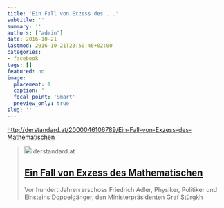 ```yaml
---
title: 'Ein Fall von Exzess des ...'
subtitle: ''
summary: ''
authors: ["admin"]
date: 2016-10-21
lastmod: 2016-10-21T23:50:46+02:00
categories:
- facebook
tags: []
featured: no
image:
  placement: 1
  caption: ''
  focal_point: 'Smart'
  preview_only: true
slug: ''
---
```

http://derstandard.at/2000046106789/Ein-Fall-von-Exzess-des-Mathematischen
> [![](https://at.staticfiles.at/img/meta/meta_image_1200x630-4d0796cf00.png)](http://derstandard.at/2000046106789/Ein-Fall-von-Exzess-des-Mathematischen)
> derstandard.at
> ## [Ein Fall von Exzess des Mathematischen](http://derstandard.at/2000046106789/Ein-Fall-von-Exzess-des-Mathematischen)
>
>Vor hundert Jahren erschoss Friedrich Adler, Physiker, Politiker und Einsteins Doppelgänger, den Ministerpräsidenten Graf Stürgkh

